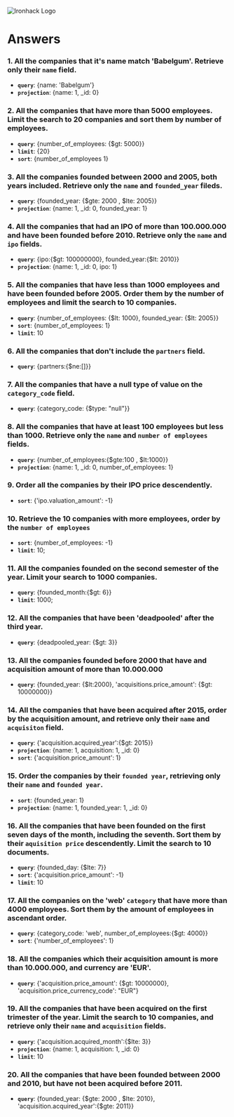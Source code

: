 ![Ironhack Logo](https://i.imgur.com/1QgrNNw.png)

# Answers

### 1. All the companies that it's name match 'Babelgum'. Retrieve only their `name` field.
- **`query`**: {name: 'Babelgum'}
- **`projection`**: {name: 1, _id: 0}

### 2. All the companies that have more than 5000 employees. Limit the search to 20 companies and sort them by **number of employees**.
- **`query`**: {number_of_employees: {$gt: 5000}}
- **`limit`**: {20}
- **`sort`**: {number_of_employees 1}

### 3. All the companies founded between 2000 and 2005, both years included. Retrieve only the `name` and `founded_year` fileds.
- **`query`**: {founded_year: {$gte: 2000 , $lte: 2005}}
- **`projection`**: {name: 1, _id: 0, founded_year: 1}

### 4. All the companies that had an IPO of more than 100.000.000 and have been founded before 2010. Retrieve only the `name` and `ipo` fields.
- **`query`**: {ipo:{$gt: 100000000}, founded_year:{$lt: 2010}}
- **`projection`**: {name: 1, _id: 0, ipo: 1}

### 5. All the companies that have less than 1000 employees and have been founded before 2005. Order them by the number of employees and limit the search to 10 companies.
- **`query`**: {number_of_employees: {$lt: 1000}, founded_year: {$lt: 2005}}
- **`sort`**: {number_of_employees: 1}
- **`limit`**: 10

### 6. All the companies that don't include the `partners` field.
- **`query`**: {partners:{$ne:[]}}

### 7. All the companies that have a null type of value on the `category_code` field.
- **`query`**: {category_code: {$type: "null"}}

### 8. All the companies that have at least 100 employees but less than 1000. Retrieve only the `name` and `number of employees` fields.
- **`query`**: {number_of_employees:{$gte:100 , $lt:1000}}
- **`projection`**: {name: 1, _id: 0, number_of_employees: 1}

### 9. Order all the companies by their IPO price descendently.
- **`sort`**:  {'ipo.valuation_amount': -1}

### 10. Retrieve the 10 companies with more employees, order by the `number of employees`
- **`sort`**: {number_of_employees: -1}
- **`limit`**: 10;

### 11. All the companies founded on the second semester of the year. Limit your search to 1000 companies.
- **`query`**: {founded_month:{$gt: 6}}
- **`limit`**: 1000;

### 12. All the companies that have been 'deadpooled' after the third year.
- **`query`**: {deadpooled_year: {$gt: 3}}

### 13. All the companies founded before 2000 that have and acquisition amount of more than 10.000.000
- **`query`**: {founded_year: {$lt:2000}, 'acquisitions.price_amount': {$gt: 10000000}}

### 14. All the companies that have been acquired after 2015, order by the acquisition amount, and retrieve only their `name` and `acquisiton` field.
- **`query`**: {'acquisition.acquired_year':{$gt: 2015}}
- **`projection`**: {name: 1, acquisition: 1, _id: 0}
- **`sort`**: {'acquisition.price_amount': 1}

### 15. Order the companies by their `founded year`, retrieving only their `name` and `founded year`.
- **`sort`**: {founded_year: 1}
- **`projection`**: {name: 1, founded_year: 1, _id: 0}

### 16. All the companies that have been founded on the first seven days of the month, including the seventh. Sort them by their `aquisition price` descendently. Limit the search to 10 documents.
- **`query`**: {founded_day: {$lte: 7}}
- **`sort`**: {'acquisition.price_amount': -1}
- **`limit`**: 10

### 17. All the companies on the 'web' `category` that have more than 4000 employees. Sort them by the amount of employees in ascendant order.
- **`query`**: {category_code: 'web', number_of_employees:{$gt: 4000}}
- **`sort`**: {'number_of_employees': 1}

### 18. All the companies which their acquisition amount is more than 10.000.000, and currency are 'EUR'.
- **`query`**: {'acquisition.price_amount': {$gt: 10000000}, 'acquisition.price_currency_code': "EUR"}

### 19. All the companies that have been acquired on the first trimester of the year. Limit the search to 10 companies, and retrieve only their `name` and `acquisition` fields.
- **`query`**: {'acquisition.acquired_month':{$lte: 3}}
- **`projection`**: {name: 1, acquisition: 1, _id: 0}
- **`limit`**: 10

### 20. All the companies that have been founded between 2000 and 2010, but have not been acquired before 2011.
- **`query`**: {founded_year: {$gte: 2000 , $lte: 2010}, 'acquisition.acquired_year':{$gte: 2011}}
